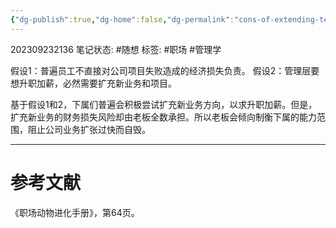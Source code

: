 ```yaml
---
{"dg-publish":true,"dg-home":false,"dg-permalink":"cons-of-extending-team-scope","permalink":"/cons-of-extending-team-scope/","dgPassFrontmatter":true}
---
```


202309232136
笔记状态: #随想
标签: #职场 #管理学 

假设1：普遍员工不直接对公司项目失败造成的经济损失负责。
假设2：管理层要想升职加薪，必然需要扩充新业务和项目。

基于假设1和2，下属们普遍会积极尝试扩充新业务方向，以求升职加薪。但是，扩充新业务的财务损失风险却由老板全数承担。所以老板会倾向制衡下属的能力范围，阻止公司业务扩张过快而自毁。

---
# 参考文献

《职场动物进化手册》，第64页。